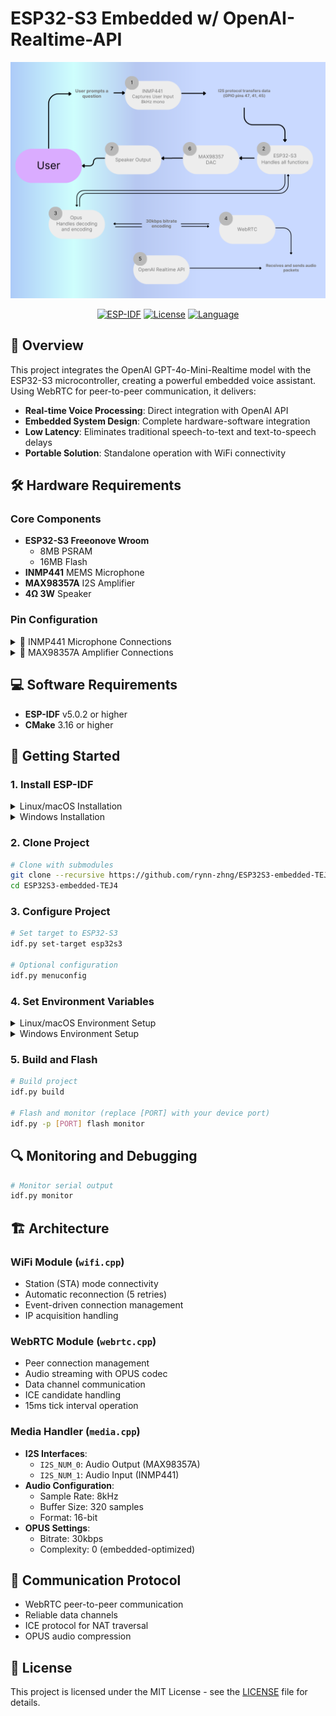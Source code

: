# ESP32-S3 Embedded w/ OpenAI-Realtime-API

<div align="center">

![ESP32-S3 Project](docs/images/esp32s3.png)

[![ESP-IDF](https://img.shields.io/badge/ESP--IDF-v5.0.2+-blue.svg)](https://docs.espressif.com/projects/esp-idf/en/latest/esp32s3/index.html)
[![License](https://img.shields.io/badge/License-MIT-green.svg)](LICENSE)
[![Language](https://img.shields.io/badge/Language-C%2B%2B%2FC-blue.svg)](src/)


</div>

## 📝 Overview

This project integrates the OpenAI GPT-4o-Mini-Realtime model with the ESP32-S3 microcontroller, creating a powerful embedded voice assistant. Using WebRTC for peer-to-peer communication, it delivers:

- **Real-time Voice Processing**: Direct integration with OpenAI API
- **Embedded System Design**: Complete hardware-software integration
- **Low Latency**: Eliminates traditional speech-to-text and text-to-speech delays
- **Portable Solution**: Standalone operation with WiFi connectivity

## 🛠️ Hardware Requirements

### Core Components
- **ESP32-S3 Freeonove Wroom**
  - 8MB PSRAM
  - 16MB Flash
- **INMP441** MEMS Microphone
- **MAX98357A** I2S Amplifier
- **4Ω 3W** Speaker

### Pin Configuration

<details>
<summary>📌 INMP441 Microphone Connections</summary>

```
BCLK  → GPIO 47
LRCLK → GPIO 41
DATA  → GPIO 45
GND   → GND
VDD   → 3.3V
L/R   → GND
```
</details>

<details>
<summary>📌 MAX98357A Amplifier Connections</summary>

```
BCLK  → GPIO 20
LRCLK → GPIO 21
DIN   → GPIO 19
GND   → GND
VIN   → 3.3V
```
</details>

## 💻 Software Requirements

- **ESP-IDF** v5.0.2 or higher
- **CMake** 3.16 or higher

## 🚀 Getting Started

### 1. Install ESP-IDF

<details>
<summary>Linux/macOS Installation</summary>

```bash
git clone --recursive https://github.com/espressif/esp-idf.git
cd esp-idf
./install.sh
. ./export.sh
```
</details>

<details>
<summary>Windows Installation</summary>

```powershell
git clone --recursive https://github.com/espressif/esp-idf.git
cd esp-idf
./install.ps1
./export.ps1
```
</details>

### 2. Clone Project

```bash
# Clone with submodules
git clone --recursive https://github.com/rynn-zhng/ESP32S3-embedded-TEJ4.git
cd ESP32S3-embedded-TEJ4
```

### 3. Configure Project

```bash
# Set target to ESP32-S3
idf.py set-target esp32s3

# Optional configuration
idf.py menuconfig
```

### 4. Set Environment Variables

<details>
<summary>Linux/macOS Environment Setup</summary>

```bash
export WIFI_SSID="your_wifi_name"
export WIFI_PASSWORD="your_wifi_password"
export OPENAI_API_KEY="your_api_key"
```
Add to `~/.bashrc` or `~/.bash_profile` for persistence
</details>

<details>
<summary>Windows Environment Setup</summary>

```powershell
$env:WIFI_SSID="your_wifi_name"
$env:WIFI_PASSWORD="your_wifi_password"
$env:OPENAI_API_KEY="your_api_key"

# For permanent storage:
[System.Environment]::SetEnvironmentVariable("WIFI_SSID", "your_wifi_name", "User")
[System.Environment]::SetEnvironmentVariable("WIFI_PASSWORD", "your_wifi_password", "User")
[System.Environment]::SetEnvironmentVariable("OPENAI_API_KEY", "your_api_key", "User")
```
</details>

### 5. Build and Flash

```bash
# Build project
idf.py build

# Flash and monitor (replace [PORT] with your device port)
idf.py -p [PORT] flash monitor
```

## 🔍 Monitoring and Debugging

```bash
# Monitor serial output
idf.py monitor
```

## 🏗️ Architecture

### WiFi Module (`wifi.cpp`)
- Station (STA) mode connectivity
- Automatic reconnection (5 retries)
- Event-driven connection management
- IP acquisition handling

### WebRTC Module (`webrtc.cpp`)
- Peer connection management
- Audio streaming with OPUS codec
- Data channel communication
- ICE candidate handling
- 15ms tick interval operation

### Media Handler (`media.cpp`)
- **I2S Interfaces**:
  - `I2S_NUM_0`: Audio Output (MAX98357A)
  - `I2S_NUM_1`: Audio Input (INMP441)
- **Audio Configuration**:
  - Sample Rate: 8kHz
  - Buffer Size: 320 samples
  - Format: 16-bit
- **OPUS Settings**:
  - Bitrate: 30kbps
  - Complexity: 0 (embedded-optimized)

## 🔄 Communication Protocol

- WebRTC peer-to-peer communication
- Reliable data channels
- ICE protocol for NAT traversal
- OPUS audio compression

## 📜 License

This project is licensed under the MIT License - see the [LICENSE](LICENSE) file for details.








